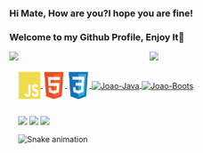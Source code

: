 ### Hi Mate, How are you?I hope you are fine!
### Welcome to my Github Profile, Enjoy It👋
<div align="center">
  <a href="https://github.com/JoaoVictorMartinsMedeiros">
  <img align= "left" height="150em" src="https://github-readme-stats.vercel.app/api?username=JoaoVictorMartinsMedeiros&show_icons=true&theme=dracula&include_all_commits=true&count_private=true"/>
  <img height="150em" src="https://github-readme-stats.vercel.app/api/top-langs/?username=JoaoVictorMartinsMedeiros&layout=compact&langs_count=7&theme=dracula"/>
</div>
<div style="display: inline_block"><br>
  <img align="center" alt="Joao-Js" margin="10px 10px" height="50" width="40" src="https://raw.githubusercontent.com/devicons/devicon/master/icons/javascript/javascript-plain.svg">
  <img align="center" alt="Joao-HTML" margin="10px 10px" height="50" width="40" src="https://raw.githubusercontent.com/devicons/devicon/master/icons/html5/html5-original.svg">
  <img align="center" alt="Joao-CSS" margin="10px 10px" height="50" width="40" src="https://raw.githubusercontent.com/devicons/devicon/master/icons/css3/css3-original.svg">
  <img align="center" alt="Joao-Java" margin="10px 10px" height="50" width="40" src="https://cdn.jsdelivr.net/gh/devicons/devicon/icons/java/java-plain.svg" />
  <img align="center" alt="Joao-Boots" margin="10px 10px" height="50" width="40" src="https://cdn.jsdelivr.net/gh/devicons/devicon/icons/bootstrap/bootstrap-original.svg" />
  </div>

  ##
  
  <div>
 <a href="https://discord.gg/wagxzStdcR" target="_blank"><img src="https://img.shields.io/badge/Discord-7289DA?style=for-the-badge&logo=discord&logoColor=white" target="_blank"></a> 
  <a href = "mailto:joao.martins17500@gmail.com"><img src="https://img.shields.io/badge/-Gmail-%23333?style=for-the-badge&logo=gmail&logoColor=white" target="_blank"></a>
  <a href="https://www.linkedin.com/in/joãovictormartins" target="_blank"><img src="https://img.shields.io/badge/-LinkedIn-%230077B5?style=for-the-badge&logo=linkedin&logoColor=white" target="_blank"></a> 
 
![Snake animation](https://github.com/JoaoVictorMartinsMedeiros/JoaoVictorMartinsMedeiros/bub/output/dist/github-contribution-grid-snake.svg)
 
</div>
  

